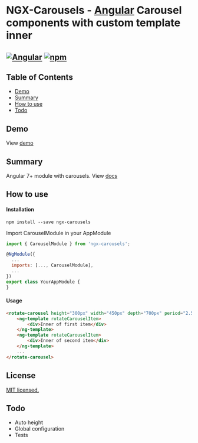 # NGX-Carousels - [Angular](https://angular.io/) Carousel components with custom template inner

[![Angular](https://img.shields.io/badge/angular-7-red.svg)](https://angular.io) [![npm](https://img.shields.io/badge/npm--package-6.4.1-rgb(203%2C%2056%2C%2055).svg)](https://www.npmjs.com)
--

## Table of Contents
- [Demo](#Demo)
- [Summary](#Summary)
- [How to use](#How-to-use)
- [Todo](#TODO)


## Demo
View [demo](https://ivanesik.github.io/#/ngx-carousels/demo)

## Summary
Angular 7+ module with carousels. View [docs](https://ivanesik.github.io/#/ngx-carousels/docs)

## How to use
#### Installation
```
npm install --save ngx-carousels
```
Import CarouselModule in your AppModule
```js
import { CarouselModule } from 'ngx-carousels';

@NgModule({
  ...
  imports: [..., CarouselModule],
  ...
})
export class YourAppModule {
}
```

#### Usage
```html
<rotate-carousel height="300px" width="450px" depth="700px" period="2.5s" direction="reverse">
    <ng-template rotateCarouselItem>
        <div>Inner of first item</div>
    </ng-template>
    <ng-template rotateCarouselItem>
        <div>Inner of second item</div>
    </ng-template>
    ...
</rotate-carousel>
```

## License
[MIT licensed.](LICENSE)

## Todo
- Auto height
- Global configuration
- Tests
